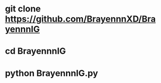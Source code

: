 

# git clone https://github.com/BrayennnXD/BrayennnIG














# cd BrayennnIG















# python BrayennnIG.py
